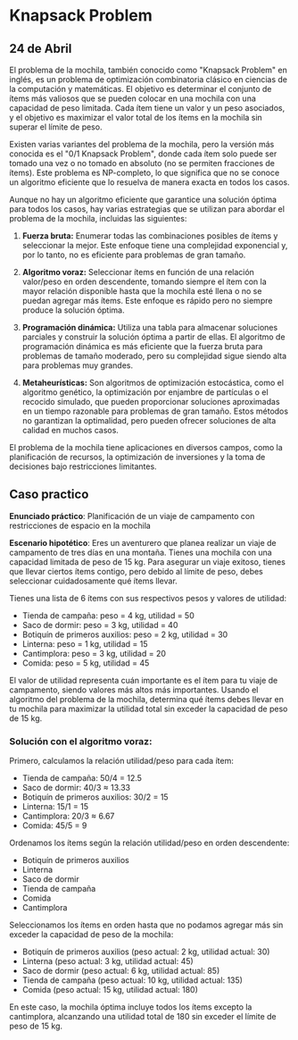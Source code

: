 # Knapsack Problem 
## 24 de Abril

El problema de la mochila, también conocido como "Knapsack Problem" en inglés, es un problema de optimización combinatoria clásico en ciencias de la computación y matemáticas. El objetivo es determinar el conjunto de ítems más valiosos que se pueden colocar en una mochila con una capacidad de peso limitada. Cada ítem tiene un valor y un peso asociados, y el objetivo es maximizar el valor total de los ítems en la mochila sin superar el límite de peso.

Existen varias variantes del problema de la mochila, pero la versión más conocida es el "0/1 Knapsack Problem", donde cada ítem solo puede ser tomado una vez o no tomado en absoluto (no se permiten fracciones de ítems). Este problema es NP-completo, lo que significa que no se conoce un algoritmo eficiente que lo resuelva de manera exacta en todos los casos.

Aunque no hay un algoritmo eficiente que garantice una solución óptima para todos los casos, hay varias estrategias que se utilizan para abordar el problema de la mochila, incluidas las siguientes:

1. **Fuerza bruta:** Enumerar todas las combinaciones posibles de ítems y seleccionar la mejor. Este enfoque tiene una complejidad exponencial y, por lo tanto, no es eficiente para problemas de gran tamaño.

2. **Algoritmo voraz:** Seleccionar ítems en función de una relación valor/peso en orden descendente, tomando siempre el ítem con la mayor relación disponible hasta que la mochila esté llena o no se puedan agregar más ítems. Este enfoque es rápido pero no siempre produce la solución óptima.

3. **Programación dinámica:** Utiliza una tabla para almacenar soluciones parciales y construir la solución óptima a partir de ellas. El algoritmo de programación dinámica es más eficiente que la fuerza bruta para problemas de tamaño moderado, pero su complejidad sigue siendo alta para problemas muy grandes.

4. **Metaheurísticas:** Son algoritmos de optimización estocástica, como el algoritmo genético, la optimización por enjambre de partículas o el recocido simulado, que pueden proporcionar soluciones aproximadas en un tiempo razonable para problemas de gran tamaño. Estos métodos no garantizan la optimalidad, pero pueden ofrecer soluciones de alta calidad en muchos casos.

El problema de la mochila tiene aplicaciones en diversos campos, como la planificación de recursos, la optimización de inversiones y la toma de decisiones bajo restricciones limitantes.

## Caso practico 

**Enunciado práctico**: Planificación de un viaje de campamento con restricciones de espacio en la mochila

**Escenario hipotético**: Eres un aventurero que planea realizar un viaje de campamento de tres días en una montaña. Tienes una mochila con una capacidad limitada de peso de 15 kg. Para asegurar un viaje exitoso, tienes que llevar ciertos ítems contigo, pero debido al límite de peso, debes seleccionar cuidadosamente qué ítems llevar.

Tienes una lista de 6 ítems con sus respectivos pesos y valores de utilidad:

- Tienda de campaña: peso = 4 kg, utilidad = 50
- Saco de dormir: peso = 3 kg, utilidad = 40
- Botiquín de primeros auxilios: peso = 2 kg, utilidad = 30
- Linterna: peso = 1 kg, utilidad = 15
- Cantimplora: peso = 3 kg, utilidad = 20
- Comida: peso = 5 kg, utilidad = 45

El valor de utilidad representa cuán importante es el ítem para tu viaje de campamento, siendo valores más altos más importantes. Usando el algoritmo del problema de la mochila, determina qué ítems debes llevar en tu mochila para maximizar la utilidad total sin exceder la capacidad de peso de 15 kg.

### Solución con el algoritmo voraz:

Primero, calculamos la relación utilidad/peso para cada ítem:

- Tienda de campaña: 50/4 = 12.5
- Saco de dormir: 40/3 ≈ 13.33
- Botiquín de primeros auxilios: 30/2 = 15
- Linterna: 15/1 = 15
- Cantimplora: 20/3 ≈ 6.67
- Comida: 45/5 = 9

Ordenamos los ítems según la relación utilidad/peso en orden descendente:

- Botiquín de primeros auxilios
- Linterna
- Saco de dormir
- Tienda de campaña
- Comida
- Cantimplora

Seleccionamos los ítems en orden hasta que no podamos agregar más sin exceder la capacidad de peso de la mochila:

- Botiquín de primeros auxilios (peso actual: 2 kg, utilidad actual: 30)
- Linterna (peso actual: 3 kg, utilidad actual: 45)
- Saco de dormir (peso actual: 6 kg, utilidad actual: 85)
- Tienda de campaña (peso actual: 10 kg, utilidad actual: 135)
- Comida (peso actual: 15 kg, utilidad actual: 180)

En este caso, la mochila óptima incluye todos los ítems excepto la cantimplora, alcanzando una utilidad total de 180 sin exceder el límite de peso de 15 kg.
